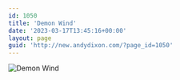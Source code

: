 ```yaml
---
id: 1050
title: 'Demon Wind'
date: '2023-03-17T13:45:16+00:00'
layout: page
guid: 'http://new.andydixon.com/?page_id=1050'
---
```


![Demon Wind](https://i0.wp.com/assets.g8x2.ldn.idrivee2-23.com/posters/Demon%20Wind%2001.jpg?w=1200&ssl=1 "Demon Wind")